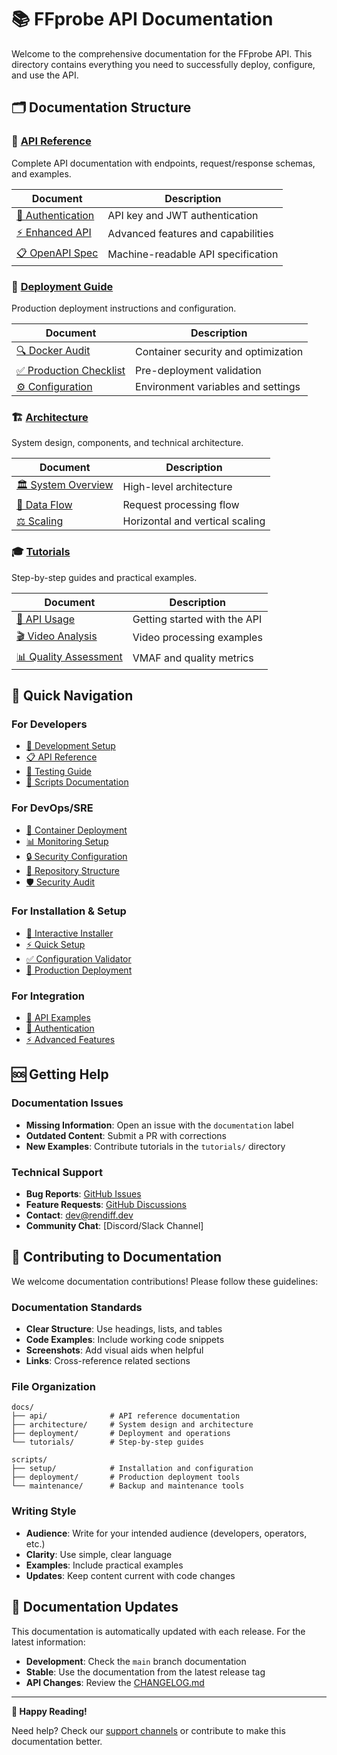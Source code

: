 # 📚 FFprobe API Documentation

Welcome to the comprehensive documentation for the FFprobe API. This directory contains everything you need to successfully deploy, configure, and use the API.

## 🗂️ Documentation Structure

### 📖 [API Reference](api/)
Complete API documentation with endpoints, request/response schemas, and examples.

| Document | Description |
|----------|-------------|
| [🔐 Authentication](api/authentication.md) | API key and JWT authentication |
| [⚡ Enhanced API](api/enhanced_api.md) | Advanced features and capabilities |
| [📋 OpenAPI Spec](api/openapi.yaml) | Machine-readable API specification |

### 🚀 [Deployment Guide](deployment/)
Production deployment instructions and configuration.

| Document | Description |
|----------|-------------|
| [🔍 Docker Audit](deployment/DOCKER_AUDIT_REPORT.md) | Container security and optimization |
| [✅ Production Checklist](deployment/PRODUCTION_READINESS_CHECKLIST.md) | Pre-deployment validation |
| [⚙️ Configuration](deployment/configuration.md) | Environment variables and settings |

### 🏗️ [Architecture](architecture/)
System design, components, and technical architecture.

| Document | Description |
|----------|-------------|
| [🏛️ System Overview](architecture/system-overview.md) | High-level architecture |
| [🔄 Data Flow](architecture/data-flow.md) | Request processing flow |
| [⚖️ Scaling](architecture/scaling.md) | Horizontal and vertical scaling |

### 🎓 [Tutorials](tutorials/)
Step-by-step guides and practical examples.

| Document | Description |
|----------|-------------|
| [📝 API Usage](tutorials/api_usage.md) | Getting started with the API |
| [🎬 Video Analysis](tutorials/video-analysis.md) | Video processing examples |
| [📊 Quality Assessment](tutorials/quality-assessment.md) | VMAF and quality metrics |

## 🚀 Quick Navigation

### For Developers
- [🔧 Development Setup](../README.md#-development)
- [📋 API Reference](api/)
- [🧪 Testing Guide](../tests/)
- [📜 Scripts Documentation](../scripts/README.md)

### For DevOps/SRE
- [🐳 Container Deployment](deployment/)
- [📊 Monitoring Setup](../docker/prometheus.yml)
- [🔒 Security Configuration](deployment/PRODUCTION_READINESS_CHECKLIST.md)
- [📁 Repository Structure](../REPOSITORY_STRUCTURE.md)
- [🛡️ Security Audit](../SECURITY_AUDIT_REPORT.md)

### For Installation & Setup
- [🎯 Interactive Installer](../scripts/setup/install.sh)
- [⚡ Quick Setup](../scripts/setup/quick-setup.sh)
- [✅ Configuration Validator](../scripts/setup/validate-config.sh)
- [🚀 Production Deployment](../scripts/deployment/deploy.sh)

### For Integration
- [🎯 API Examples](../README.md#-api-examples)
- [🔐 Authentication](api/authentication.md)
- [⚡ Advanced Features](api/enhanced_api.md)

## 🆘 Getting Help

### Documentation Issues
- **Missing Information**: Open an issue with the `documentation` label
- **Outdated Content**: Submit a PR with corrections
- **New Examples**: Contribute tutorials in the `tutorials/` directory

### Technical Support
- **Bug Reports**: [GitHub Issues](https://github.com/rendiffdev/ffprobe-api/issues)
- **Feature Requests**: [GitHub Discussions](https://github.com/rendiffdev/ffprobe-api/discussions)
- **Contact**: [dev@rendiff.dev](mailto:dev@rendiff.dev)
- **Community Chat**: [Discord/Slack Channel]

## 📝 Contributing to Documentation

We welcome documentation contributions! Please follow these guidelines:

### Documentation Standards
- **Clear Structure**: Use headings, lists, and tables
- **Code Examples**: Include working code snippets
- **Screenshots**: Add visual aids when helpful
- **Links**: Cross-reference related sections

### File Organization
```
docs/
├── api/              # API reference documentation
├── architecture/     # System design and architecture
├── deployment/       # Deployment and operations
└── tutorials/        # Step-by-step guides

scripts/
├── setup/            # Installation and configuration
├── deployment/       # Production deployment tools
└── maintenance/      # Backup and maintenance tools
```

### Writing Style
- **Audience**: Write for your intended audience (developers, operators, etc.)
- **Clarity**: Use simple, clear language
- **Examples**: Include practical examples
- **Updates**: Keep content current with code changes

## 🔄 Documentation Updates

This documentation is automatically updated with each release. For the latest information:

- **Development**: Check the `main` branch documentation
- **Stable**: Use the documentation from the latest release tag
- **API Changes**: Review the [CHANGELOG.md](../CHANGELOG.md)

---

**📖 Happy Reading!** 

Need help? Check our [support channels](#-getting-help) or contribute to make this documentation better.
